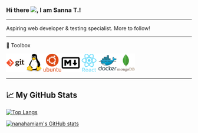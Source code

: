 ### Hi there <img src="https://raw.githubusercontent.com/MartinHeinz/MartinHeinz/master/wave.gif" width="30px">, I am Sanna T.!

---
Aspiring web developer & testing specialist. More to follow!

---
🧰 Toolbox

<img src = "https://github.com/devicons/devicon/blob/master/icons/git/git-original-wordmark.svg" alt="Git logo" width="50" height="50"/><img src = "https://github.com/devicons/devicon/blob/master/icons/linux/linux-original.svg" alt="Linux logo" width="50" height="50"/><img src = "https://github.com/devicons/devicon/blob/master/icons/ubuntu/ubuntu-plain-wordmark.svg" alt="Ubuntu logo" width="50" height="50"/><img src = "https://github.com/devicons/devicon/blob/master/icons/markdown/markdown-original.svg" alt="Markdown logo" width="50" height="50"/><img src = "https://github.com/devicons/devicon/blob/master/icons/react/react-original-wordmark.svg" alt="React logo" width="50" height="50"/><img src = "https://github.com/devicons/devicon/blob/master/icons/docker/docker-original-wordmark.svg" alt="Docker logo" width="50" height="50"/><img src = "https://github.com/devicons/devicon/blob/master/icons/mongodb/mongodb-original-wordmark.svg" alt="MongoDB logo" width="50" height="50"/> 

---
## &#x1f4c8; My GitHub Stats

[![Top Langs](https://github-readme-stats.vercel.app/api/top-langs/?username=nanahamjam&hide=java,html,css&theme=tokyonight)](https://github.com/nanahamjam/github-readme-stats)

[![nanahamjam's GitHub stats](https://github-readme-stats.vercel.app/api?username=nanahamjam&theme=tokyonight)](https://github.com/nanahamjam/github-readme-stats)

<!--
**nanahamjam/nanahamjam** is a ✨ _special_ ✨ repository because its `README.md` (this file) appears on your GitHub profile.

Here are some ideas to get you started:

- 🔭 I’m currently working on ...
- 🌱 I’m currently learning ...
- 👯 I’m looking to collaborate on ...
- 🤔 I’m looking for help with ...
- 💬 Ask me about ...
- 📫 How to reach me: ...
- 😄 Pronouns: ...
- ⚡ Fun fact: ...
-->
